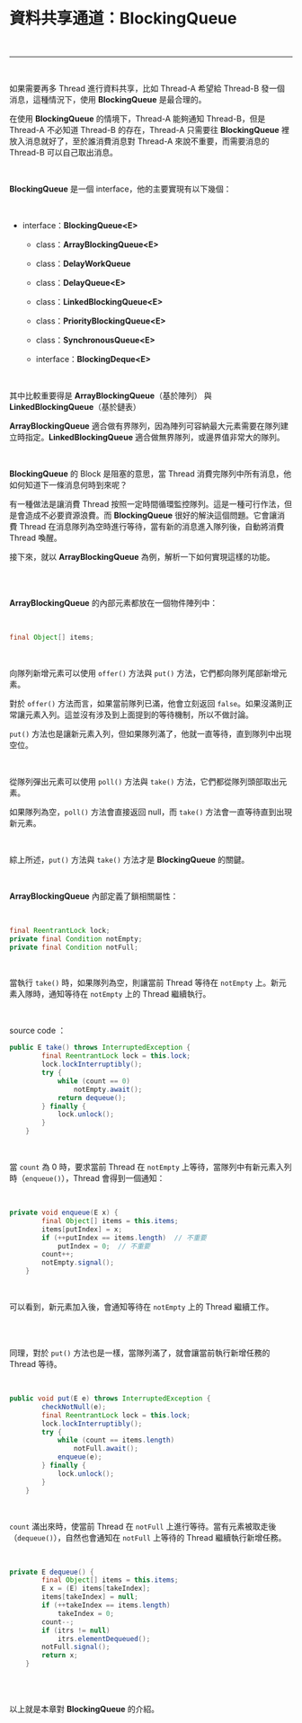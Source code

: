 # 資料共享通道：__BlockingQueue__

<br>

---

<br>

如果需要再多 Thread 進行資料共享，比如 Thread-A 希望給 Thread-B 發一個消息，這種情況下，使用 __BlockingQueue__ 是最合理的。

在使用 __BlockingQueue__ 的情境下，Thread-A 能夠通知 Thread-B，但是 Thread-A 不必知道 Thread-B 的存在，Thread-A 只需要往 __BlockingQueue__ 裡放入消息就好了，至於誰消費消息對 Thread-A 來說不重要，而需要消息的 Thread-B 可以自己取出消息。

<br>

__BlockingQueue__ 是一個 interface，他的主要實現有以下幾個：

<br>

* interface：__BlockingQueue\<E>__

    * class：__ArrayBlockingQueue\<E>__

    * class：__DelayWorkQueue__

    * class：__DelayQueue\<E>__

    * class：__LinkedBlockingQueue\<E>__

    * class：__PriorityBlockingQueue\<E>__

    * class：__SynchronousQueue\<E>__

    * interface：__BlockingDeque\<E>__

<br>

其中比較重要得是 __ArrayBlockingQueue__（基於陣列） 與 __LinkedBlockingQueue__（基於鏈表）

__ArrayBlockingQueue__ 適合做有界隊列，因為陣列可容納最大元素需要在隊列建立時指定。__LinkedBlockingQueue__ 適合做無界隊列，或邊界值非常大的隊列。

<br>

__BlockingQueue__ 的 Block 是阻塞的意思，當 Thread 消費完隊列中所有消息，他如何知道下一條消息何時到來呢？

有一種做法是讓消費 Thread 按照一定時間循環監控隊列。這是一種可行作法，但是會造成不必要資源浪費。而 __BlockingQueue__ 很好的解決這個問題。它會讓消費 Thread 在消息隊列為空時進行等待，當有新的消息進入隊列後，自動將消費 Thread 喚醒。

接下來，就以 __ArrayBlockingQueue__ 為例，解析一下如何實現這樣的功能。

<br>
<br>

__ArrayBlockingQueue__ 的內部元素都放在一個物件陣列中：

<br>

```java
final Object[] items;
```

<br>

向隊列新增元素可以使用 `offer()` 方法與 `put()` 方法，它們都向隊列尾部新增元素。

對於 `offer()` 方法而言，如果當前隊列已滿，他會立刻返回 `false`。如果沒滿則正常讓元素入列。這並沒有涉及到上面提到的等待機制，所以不做討論。

`put()` 方法也是讓新元素入列，但如果隊列滿了，他就一直等待，直到隊列中出現空位。

<br>

從隊列彈出元素可以使用 `poll()` 方法與 `take()` 方法，它們都從隊列頭部取出元素。

如果隊列為空，`poll()` 方法會直接返回 null，而 `take()` 方法會一直等待直到出現新元素。

<br>

綜上所述，`put()` 方法與 `take()` 方法才是 __BlockingQueue__ 的關鍵。

<br>

__ArrayBlockingQueue__ 內部定義了鎖相關屬性：

<br>

```java
final ReentrantLock lock;
private final Condition notEmpty;
private final Condition notFull;
```

<br>

 當執行 `take()` 時，如果隊列為空，則讓當前 Thread 等待在 `notEmpty` 上。新元素入隊時，通知等待在 `notEmpty` 上的 Thread 繼續執行。

<br>

source code ：

```java
public E take() throws InterruptedException {
        final ReentrantLock lock = this.lock;
        lock.lockInterruptibly();
        try {
            while (count == 0)
                notEmpty.await();
            return dequeue();
        } finally {
            lock.unlock();
        }
    }
```

<br>

當 `count` 為 0 時，要求當前 Thread 在 `notEmpty` 上等待，當隊列中有新元素入列時（`enqueue()`），Thread 會得到一個通知：

<br>

```java
private void enqueue(E x) {
        final Object[] items = this.items;
        items[putIndex] = x;  
        if (++putIndex == items.length)  // 不重要
            putIndex = 0;  // 不重要
        count++;
        notEmpty.signal();
    }
```

<br>

可以看到，新元素加入後，會通知等待在 `notEmpty` 上的 Thread 繼續工作。

<br>
<br>

同理，對於 `put()` 方法也是一樣，當隊列滿了，就會讓當前執行新增任務的 Thread 等待。

<br>

```java
public void put(E e) throws InterruptedException {
        checkNotNull(e);
        final ReentrantLock lock = this.lock;
        lock.lockInterruptibly();
        try {
            while (count == items.length)
                notFull.await();
            enqueue(e);
        } finally {
            lock.unlock();
        }
    }
```

<br>

`count` 滿出來時，使當前 Thread 在 `notFull` 上進行等待。當有元素被取走後（`dequeue()`），自然也會通知在 `notFull` 上等待的 Thread 繼續執行新增任務。

<br>

```java
private E dequeue() {
        final Object[] items = this.items;
        E x = (E) items[takeIndex];
        items[takeIndex] = null;
        if (++takeIndex == items.length)
            takeIndex = 0;
        count--;
        if (itrs != null)
            itrs.elementDequeued();
        notFull.signal();
        return x;
    }
```

<br>
<br>

以上就是本章對 __BlockingQueue__ 的介紹。
